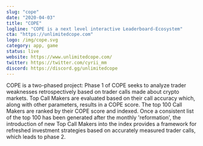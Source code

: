 ```yaml
---
slug: "cope"
date: "2020-04-03"
title: "COPE"
logline: "COPE is a next level interactive Leaderboard-Ecosystem"
cta: "https://unlimitedcope.com"
logo: /img/cope.svg
category: app, game
status: live
website: https://www.unlimitedcope.com/
twitter: https://twitter.com/cyrii_mm
discord: https://discord.gg/unlimitedcope
---
```


COPE is a two-phased project: Phase 1 of COPE seeks to analyze trader weaknesses retrospectively based on trader calls made about crypto markets. Top Call Makers are evaluated based on their call accuracy which, along with other parameters, results in a COPE score. The top 100 Call Makers are ranked by their COPE score and indexed. Once a consistent list of the top 100 has been generated after the monthly 'reformation', the introduction of new Top Call Makers into the index provides a framework for refreshed investment strategies based on accurately measured trader calls, which leads to phase 2.
